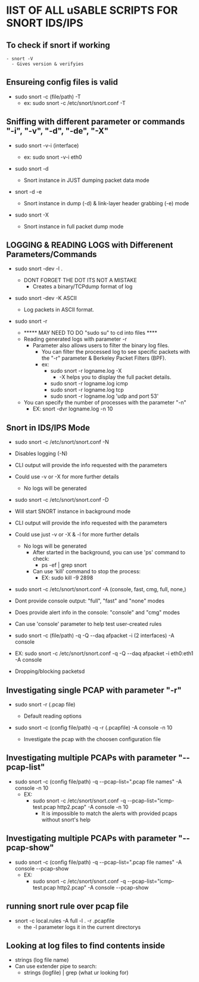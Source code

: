 # lIST OF ALL uSABLE SCRIPTS FOR SNORT IDS/IPS

## To check if snort if working

    - snort -V
      - Gives version & verifyies

## Ensureing config files is valid

- sudo snort -c (file/path) -T
  - ex: sudo snort -c /etc/snort/snort.conf -T

## Sniffing with different parameter or commands "-i", "-v", "-d", "-de", "-X"

- sudo snort -v-i (interface)
  - ex: sudo snort -v-i eth0

- sudo snort -d
  - Snort instance in JUST dumping packet data mode

- snort -d -e
  - Snort instance in dump (-d) & link-layer header grabbing (-e) mode

- sudo snort -X
  - Snort instance in full packet dump mode

## LOGGING & READING LOGS with Differenent Parameters/Commands

- sudo snort -dev -l .
  - DONT FORGET THE DOT ITS NOT A MISTAKE
    - Creates a binary/TCPdump format of log

- sudo snort -dev -K ASCII
  - Log packets in ASCII format.

- sudo snort -r  
  - ***** MAY NEED TO DO "sudo su" to cd into files ****
  - Reading generated logs with parameter -r
    - Parameter also allows users to filter the binary log files.
      - You can filter the processed log to see specific packets with the "-r" parameter & Berkeley Packet Filters (BPF).
      - ex:
        - sudo snort -r logname.log -X
          - -X helps you to display the full packet details.
        - sudo snort -r logname.log icmp
        - sudo snort -r logname.log tcp
        - sudo snort -r logname.log 'udp and port 53'
  - You can specify the number of processes with the parameter "-n"
    - EX:  snort -dvr logname.log -n 10

## Snort in IDS/IPS Mode

- sudo snort -c /etc/snort/snort.conf -N
- Disables logging (-N)
- CLI output will provide the info requested with the parameters
- Could use -v or -X for more further details
  - No logs will be generated

- sudo snort -c /etc/snort/snort.conf -D
- Will start SNORT instance in background mode
- CLI output will provide the info requested with the parameters
- Could use just -v or -X & -l for more further details
  - No logs will be generated
    - After started in the background, you can use 'ps' command to check: 
      - ps -ef | grep snort
    - Can use 'kill' command to stop the process:
      - EX: sudo kill -9 2898

- sudo snort -c /etc/snort/snort.conf -A (console, fast, cmg, full, none,)
- Dont provide console output: "full", "fast" and "none" modes
- Does provide alert info in the console: "console" and "cmg" modes
- Can use 'console' parameter to help test user-created rules

- sudo snort -c (file/path) -q -Q --daq afpacket -i (2 interfaces) -A console
- EX: sudo snort -c /etc/snort/snort.conf -q -Q --daq afpacket -i eth0:eth1 -A console
- Dropping/blocking packetsd

## Investigating single PCAP with parameter "-r"

- sudo snort -r (.pcap file)
  - Default reading options

- sudo snort -c (config file/path) -q -r (.pcapfile) -A console -n 10
  - Investigate the pcap with the choosen configuration file

## Investigating multiple PCAPs with parameter "--pcap-list"

- sudo snort -c (config file/path) -q --pcap-list=".pcap file names" -A console -n 10
  - EX:
    - sudo snort -c /etc/snort/snort.conf -q --pcap-list="icmp-test.pcap http2.pcap" -A console -n 10
      - It is impossible to match the alerts with provided pcaps without snort's help

## Investigating multiple PCAPs with parameter "--pcap-show"

- sudo snort -c (config file/path) -q --pcap-list=".pcap file names" -A console --pcap-show
  - EX:
    - sudo snort -c /etc/snort/snort.conf -q --pcap-list="icmp-test.pcap http2.pcap" -A console --pcap-show


## running snort rule over pcap file

- snort -c local.rules -A full -l . -r .pcapfile
  - the -l parameter logs it in the current directorys

## Looking at log files to find contents inside

- strings (log file name)
- Can use extender pipe to search:
  - strings (logfile) | grep (what ur looking for)
